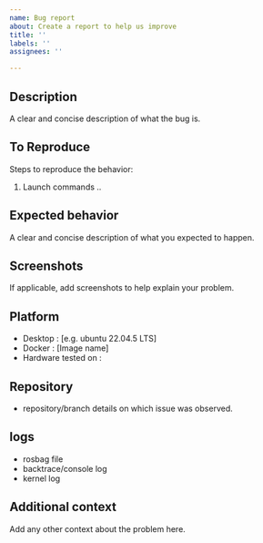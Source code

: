 ```yaml
---
name: Bug report
about: Create a report to help us improve
title: ''
labels: ''
assignees: ''

---
```


## Description
A clear and concise description of what the bug is.

## To Reproduce
Steps to reproduce the behavior:
1. Launch commands .. 


## Expected behavior
A clear and concise description of what you expected to happen.

## Screenshots
If applicable, add screenshots to help explain your problem.

## Platform
 - Desktop : [e.g. ubuntu 22.04.5 LTS]
 - Docker : [Image name]
 - Hardware tested on : 

## Repository 
- repository/branch details on which issue was observed.

## logs 
- rosbag file
- backtrace/console log
- kernel log

## Additional context
Add any other context about the problem here.